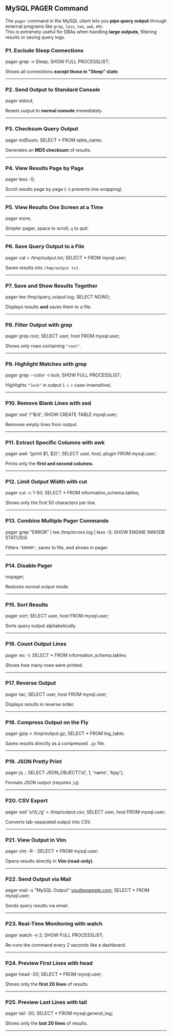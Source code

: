 ## MySQL PAGER Command

The `pager` command in the MySQL client lets you **pipe query output** through external programs like `grep`, `less`, `tee`, `awk`, etc.  
This is extremely useful for DBAs when handling **large outputs**, filtering results or saving query logs.

### P1. Exclude Sleep Connections
pager grep -v Sleep;
SHOW FULL PROCESSLIST;

Shows all connections **except those in "Sleep" state**.  

---

### P2. Send Output to Standard Console
pager stdout;

Resets output to **normal console** immediately.  

---

### P3. Checksum Query Output
pager md5sum;
SELECT * FROM table_name;

Generates an **MD5 checksum** of results.  

---

### P4. View Results Page by Page
pager less -S;

Scroll results page by page (`-S` prevents line wrapping).  

---

### P5. View Results One Screen at a Time
pager more;

Simpler pager, space to scroll, `q` to quit.  

---

### P6. Save Query Output to a File
pager cat > /tmp/output.txt;
SELECT * FROM mysql.user;

Saves results into `/tmp/output.txt`.  

---

### P7. Save and Show Results Together
pager tee /tmp/query_output.log;
SELECT NOW();

Displays results **and** saves them to a file.  

---

### P8. Filter Output with grep
pager grep root;
SELECT user, host FROM mysql.user;

Shows only rows containing `"root"`.  

---

### P9. Highlight Matches with grep
pager grep --color -i lock;
SHOW FULL PROCESSLIST;

Highlights `"lock"` in output (`-i` = case-insensitive).  

---

### P10. Remove Blank Lines with sed
pager sed '/^$/d';
SHOW CREATE TABLE mysql.user;

Removes empty lines from output.  

---

### P11. Extract Specific Columns with awk
pager awk '{print $1, $2}';
SELECT user, host, plugin FROM mysql.user;

Prints only the **first and second columns**.  

---

### P12. Limit Output Width with cut
pager cut -c 1-50;
SELECT * FROM information_schema.tables;

Shows only the first 50 characters per line.  

---

### P13. Combine Multiple Pager Commands
pager grep "ERROR" | tee /tmp/errors.log | less -S;
SHOW ENGINE INNODB STATUS\G

Filters `"ERROR"`, saves to file, and shows in pager.  

---

### P14. Disable Pager
nopager;

Restores normal output mode.  

---

### P15. Sort Results
pager sort;
SELECT user, host FROM mysql.user;

Sorts query output alphabetically.  

---

### P16. Count Output Lines
pager wc -l;
SELECT * FROM information_schema.tables;

Shows how many rows were printed.  

---

### P17. Reverse Output
pager tac;
SELECT user, host FROM mysql.user;

Displays results in reverse order.  

---

### P18. Compress Output on the Fly
pager gzip > /tmp/output.gz;
SELECT * FROM big_table;

Saves results directly as a compressed `.gz` file.  

---

### P19. JSON Pretty Print
pager jq .;
SELECT JSON_OBJECT('id', 1, 'name', 'Ajay');

Formats JSON output (requires `jq`).  

---

### P20. CSV Export
pager sed 's/\t/,/g' > /tmp/output.csv;
SELECT user, host FROM mysql.user;

Converts tab-separated output into CSV.  

---

### P21. View Output in Vim
pager vim -R -
SELECT * FROM mysql.user;

Opens results directly in **Vim (read-only)**.  

---

### P22. Send Output via Mail
pager mail -s "MySQL Output" you@example.com;
SELECT * FROM mysql.user;

Sends query results via email.  

---

### P23. Real-Time Monitoring with watch
pager watch -n 2;
SHOW FULL PROCESSLIST;

Re-runs the command every 2 seconds like a dashboard.  

---

### P24. Preview First Lines with head
pager head -20;
SELECT * FROM mysql.user;

Shows only the **first 20 lines** of results.  

---

### P25. Preview Last Lines with tail
pager tail -20;
SELECT * FROM mysql.general_log;

Shows only the **last 20 lines** of results.  

---
